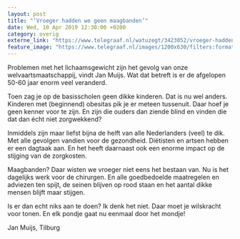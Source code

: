 ```yaml
---
layout: post
title: "’Vroeger hadden we geen maagbanden’"
date: Wed, 10 Apr 2019 12:30:00 +0200
category: overig
externe_link: "https://www.telegraaf.nl/watuzegt/3423052/vroeger-hadden-we-geen-maagbanden"
feature_image: "https://www.telegraaf.nl/images/1200x630/filters:format(jpeg):quality(80)/cdn-kiosk-api.telegraaf.nl/9902ffca-5b76-11e9-966f-0217670beecd.jpg"
---
```


<p class="intro">Problemen met het lichaamsgewicht zijn het gevolg van onze welvaartsmaatschappij, vindt Jan Muijs. Wat dat betreft is er de afgelopen 50-60 jaar enorm veel veranderd.</p> <p>Toen zag je op de basisscholen geen dikke kinderen. Dat is nu wel anders. Kinderen met (beginnend) obesitas pik je er meteen tussenuit. Daar hoef je geen kenner voor te zijn. En zijn die ouders dan ziende blind en vinden die dat dan écht niet zorgwekkend?</p><p>Inmiddels zijn maar liefst bijna de helft van alle Nederlanders (veel) te dik. Met alle gevolgen vandien voor de gezondheid. Diëtisten en artsen hebben er een dagtaak aan. En het heeft daarnaast ook een enorme impact op de stijging van de zorgkosten.</p><p>Maagbanden? Daar wisten we vroeger niet eens het bestaan van. Nu is het dagelijks werk voor de chirurgen. En alle goedbedoelde maatregelen en adviezen ten spijt, de seinen blijven op rood staan en het aantal dikke mensen blijft maar stijgen.</p><p>Is er dan echt niks aan te doen? Ik denk het niet. Daar moet je wilskracht voor tonen. En elk pondje gaat nu eenmaal door het mondje!</p><p>Jan Muijs, Tilburg</p>
